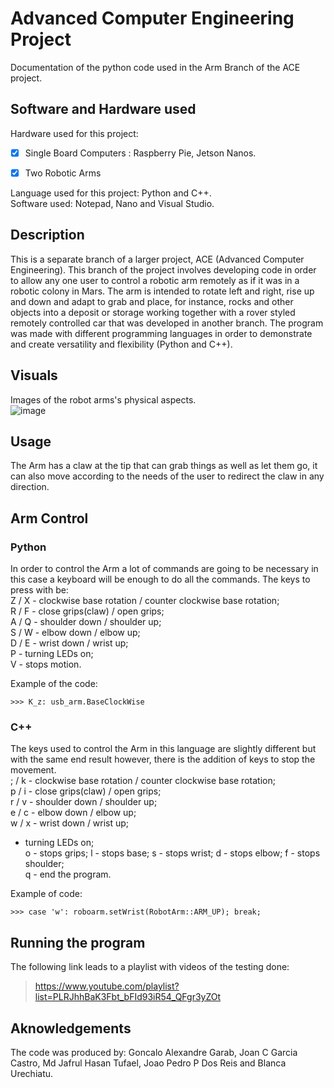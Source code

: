 # Advanced Computer Engineering Project
Documentation of the python code used in the Arm Branch of the ACE project.

## Software and Hardware used
Hardware used for this project: 
 - [x] Single Board Computers : Raspberry Pie, Jetson Nanos.
 - [x] Two Robotic Arms


 Language used for this project: Python and C++.  
 Software used: Notepad, Nano and Visual Studio.
 
## Description
This is a separate branch of a larger project, ACE (Advanced Computer Engineering). This branch of the project involves developing code in order to allow any one user to control a robotic arm remotely as if it was in a robotic colony in Mars. The arm is intended to rotate left and right, rise up and down and adapt to grab and place, for instance, rocks and other objects into a deposit or storage working together with a rover styled remotely controlled car that was developed in another branch. 
The program was made with different programming languages in order to demonstrate and create versatility and flexibility (Python and C++). 

## Visuals
Images of the robot arms's physical aspects.  
![image](https://user-images.githubusercontent.com/75034234/112049476-972a4200-8b47-11eb-8432-dd973a52a212.png)

## Usage
The Arm has a claw at the tip that can grab things as well as let them go, it can also move according to the needs of the user to redirect the claw in any direction.  
  
## Arm Control
### Python

In order to control the Arm a lot of commands are going to be necessary in this case a keyboard will be enough to do all the commands. The keys to press with be:    
Z / X - clockwise base rotation / counter clockwise base rotation;  
R / F - close grips(claw) / open grips;   
A / Q - shoulder down / shoulder up;  
S / W - elbow down / elbow up;  
D / E - wrist down / wrist up;  
P - turning LEDs on;   
V - stops motion.

Example of the code:

    >>> K_z: usb_arm.BaseClockWise
        
### C++
The keys used to control the Arm in this language are slightly different but with the same end result however, there is the addition of keys to stop the movement.   
; / k - clockwise base rotation / counter clockwise base rotation;  
p / i - close grips(claw) / open grips;   
r / v - shoulder down / shoulder up;  
e / c - elbow down / elbow up;  
w / x - wrist down / wrist up;  
  - turning LEDs on;   
o - stops grips; l - stops base; s - stops wrist; d - stops elbow; f - stops shoulder;  
q - end the program.  

Example of code:

    >>> case 'w': roboarm.setWrist(RobotArm::ARM_UP); break;
## Running the program
The following link leads to a playlist with videos of the testing done:
> https://www.youtube.com/playlist?list=PLRJhhBaK3Fbt_bFId93iR54_QFgr3yZOt  

## Aknowledgements
The code was produced by: Goncalo Alexandre Garab, Joan C Garcia Castro, Md Jafrul Hasan Tufael, Joao Pedro P Dos Reis and Blanca Urechiatu.

